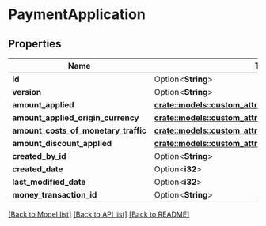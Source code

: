 # PaymentApplication

## Properties

Name | Type | Description | Notes
------------ | ------------- | ------------- | -------------
**id** | Option<**String**> |  | [optional]
**version** | Option<**String**> |  | [optional]
**amount_applied** | [**crate::models::custom_attribute_definition::AttributeType**](decimal.md) |  | 
**amount_applied_origin_currency** | [**crate::models::custom_attribute_definition::AttributeType**](decimal.md) |  | 
**amount_costs_of_monetary_traffic** | [**crate::models::custom_attribute_definition::AttributeType**](decimal.md) |  | 
**amount_discount_applied** | [**crate::models::custom_attribute_definition::AttributeType**](decimal.md) |  | 
**created_by_id** | Option<**String**> |  | [optional]
**created_date** | Option<**i32**> |  | [optional]
**last_modified_date** | Option<**i32**> |  | [optional]
**money_transaction_id** | Option<**String**> |  | [optional]

[[Back to Model list]](../README.md#documentation-for-models) [[Back to API list]](../README.md#documentation-for-api-endpoints) [[Back to README]](../README.md)


